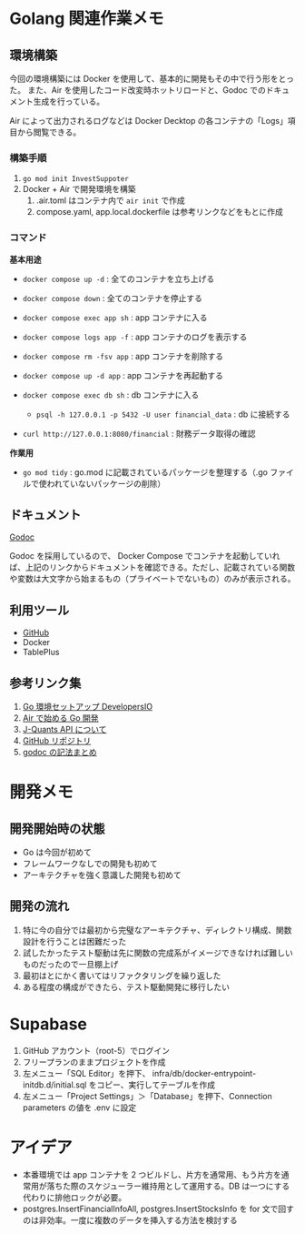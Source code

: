 # Golang 関連作業メモ

## 環境構築

今回の環境構築には Docker を使用して、基本的に開発もその中で行う形をとった。
また、Air を使用したコード改変時ホットリロードと、Godoc でのドキュメント生成を行っている。

Air によって出力されるログなどは Docker Decktop の各コンテナの「Logs」項目から閲覧できる。

### 構築手順

1. `go mod init InvestSuppoter`
2. Docker + Air で開発環境を構築
   1. .air.toml はコンテナ内で `air init` で作成
   2. compose.yaml, app.local.dockerfile は参考リンクなどをもとに作成

### コマンド

**基本用途**

- `docker compose up -d` : 全てのコンテナを立ち上げる
- `docker compose down` : 全てのコンテナを停止する
- `docker compose exec app sh` : app コンテナに入る
- `docker compose logs app -f` : app コンテナのログを表示する
- `docker compose rm -fsv app` : app コンテナを削除する
- `docker compose up -d app` : app コンテナを再起動する
- `docker compose exec db sh` : db コンテナに入る

  - `psql -h 127.0.0.1 -p 5432 -U user financial_data` : db に接続する

- `curl http://127.0.0.1:8080/financial` : 財務データ取得の確認

**作業用**

- `go mod tidy` : go.mod に記載されているパッケージを整理する（.go ファイルで使われていないパッケージの削除）

## ドキュメント

[Godoc](http://localhost:8080/)

Godoc を採用しているので、 Docker Compose でコンテナを起動していれば、上記のリンクからドキュメントを確認できる。ただし、記載されている関数や変数は大文字から始まるもの（プライベートでないもの）のみが表示される。

## 利用ツール

- [GitHub](https://github.com/root-5/InvestSupporter)
- Docker
- TablePlus

## 参考リンク集

1. [Go 環境セットアップ DevelopersIO](https://dev.classmethod.jp/articles/go-setup-and-sample/)
2. [Air で始める Go 開発](https://zenn.dev/urakawa_jinsei/articles/a5a222f67a4fac)
3. [J-Quants API について](https://jpx.gitbook.io/j-quants-ja)
4. [GitHub リポジトリ](https://github.com/root-5/InvestSupporter)
5. [godoc の記法まとめ](https://zenn.dev/harachan/articles/db3149c1a19c32)

# 開発メモ

## 開発開始時の状態

- Go は今回が初めて
- フレームワークなしでの開発も初めて
- アーキテクチャを強く意識した開発も初めて

## 開発の流れ

1. 特に今の自分では最初から完璧なアーキテクチャ、ディレクトリ構成、関数設計を行うことは困難だった
2. 試したかったテスト駆動は先に関数の完成系がイメージできなければ難しいものだったので一旦棚上げ
3. 最初はとにかく書いてはリファクタリングを繰り返した
4. ある程度の構成ができたら、テスト駆動開発に移行したい

# Supabase

1. GitHub アカウント（root-5）でログイン
2. フリープランのままプロジェクトを作成
3. 左メニュー「SQL Editor」を押下、 infra/db/docker-entrypoint-initdb.d/initial.sql をコピー、実行してテーブルを作成
4. 左メニュー「Project Settings」＞「Database」を押下、Connection parameters の値を .env に設定

# アイデア

- 本番環境では app コンテナを 2 つビルドし、片方を通常用、もう片方を通常用が落ちた際のスケジューラー維持用として運用する。DB は一つにする代わりに排他ロックが必要。
- postgres.InsertFinancialInfoAll, postgres.InsertStocksInfo を for 文で回すのは非効率。一度に複数のデータを挿入する方法を検討する
